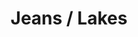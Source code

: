 ---
ee_id: '4338'
site: '1'
type: '2'
long_id: 2015-061 Jeans / Lakes
url: 2015-061-jeans-lakes
year: '2016'
medium: 1920x1080 H.264/MPEG-4 Part 10 looped digital file (from 11 lossless TIFS),
  media player, 65–75” flatscreen, armature, various cables
commission:
add_credit:
dims: Dimensions variable
pitch:
ps:
live_url:
related:
title: Jeans / Lakes
youtube:
imgs: jeans-lakes-2015-061-full-database-ih.jpg
subheading:
year2: '2016'
download:
add_credits:
related_code:
! '':
layout: things-i-made
---